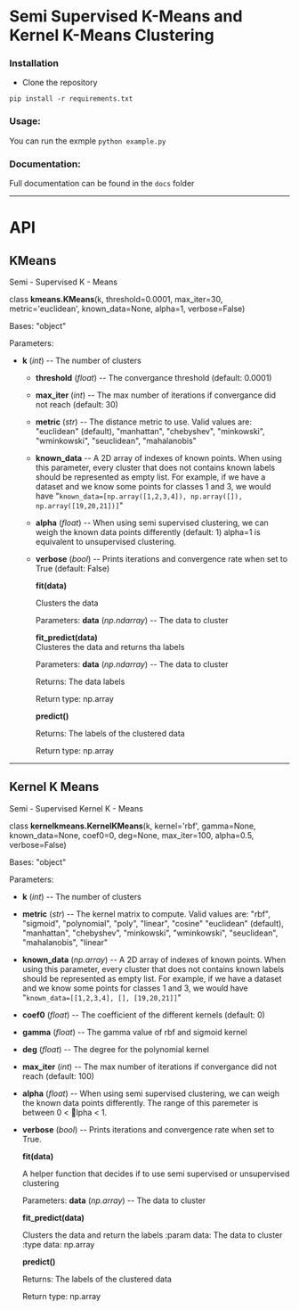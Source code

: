 # Semi Supervised K-Means and Kernel K-Means Clustering

### Installation
- Clone the repository
```
pip install -r requirements.txt
```

### Usage:
You can run the exmple `python example.py`

### Documentation:  

Full documentation can be found in the `docs` folder

---
# API

## KMeans
Semi - Supervised K - Means

class **kmeans.KMeans**(k, threshold=0.0001, max_iter=30, metric='euclidean', known_data=None, alpha=1, verbose=False)

Bases: "object"

Parameters:
* **k** (*int*) -- The number of clusters

  * **threshold** (*float*) -- The convergance threshold
    (default: 0.0001)

  * **max_iter** (*int*) -- The max number of iterations if
    convergance did not reach (default: 30)

  * **metric** (*str*) -- The distance metric to use. Valid
    values are:   "euclidean" (default), "manhattan", "chebyshev",
    "minkowski", "wminkowski", "seuclidean", "mahalanobis"

  * **known_data** -- A 2D array of indexes of known points.
    When using this parameter, every cluster that   does not
    contains known labels should be represented as empty list. For
    example, if we have a dataset and we know some points for
    classes 1 and 3, we would have
    "`known_data=[np.array([1,2,3,4]), np.array([]),
    np.array([19,20,21])]`"

  * **alpha** (*float*) -- When using semi supervised
    clustering, we can weigh the known data points differently
    (default: 1) alpha=1 is equivalent to unsupervised clustering.

  * **verbose** (*bool*) -- Prints iterations and convergence
    rate when set to True (default: False)

    **fit(data)**

      Clusters the data

      Parameters:
         **data** (*np.ndarray*) -- The data to cluster

    **fit_predict(data)**  
    Clusteres the data and returns tha labels
      
      Parameters:
        **data** (*np.ndarray*) -- The data to cluster

      Returns:
        The data labels

      Return type:
        np.array

    **predict()**

    Returns:
        The labels of the clustered data

    Return type:
        np.array

---


## Kernel K Means

Semi - Supervised Kernel K - Means

class **kernelkmeans.KernelKMeans**(k, kernel='rbf', gamma=None, known_data=None, coef0=0, deg=None, max_iter=100, alpha=0.5, verbose=False)

Bases: "object"

Parameters:
  * **k** (*int*) -- The number of clusters

  * **metric** (*str*) -- The kernel matrix to compute. Valid
    values are:   "rbf", "sigmoid", "polynomial", "poly",
    "linear", "cosine" "euclidean" (default), "manhattan",
    "chebyshev", "minkowski", "wminkowski", "seuclidean",
    "mahalanobis", "linear"

  * **known_data** (*np.array*) -- A 2D array of indexes of
    known points. When using this parameter, every cluster that
    does not contains known labels should be represented as empty
    list. For example, if we have a dataset and we know some
    points for classes 1 and 3, we would have
    "`known_data=[[1,2,3,4], [], [19,20,21]]`"

  * **coef0** (*float*) -- The coefficient of the different
    kernels (default: 0)

  * **gamma** (*float*) -- The gamma value of rbf and sigmoid
    kernel

  * **deg** (*float*) -- The degree for the polynomial kernel

  * **max_iter** (*int*) -- The max number of iterations if
    convergance did not reach (default: 100)

  * **alpha** (*float*) -- When using semi supervised
    clustering, we can weigh the known data points differently.
    The range of this paremeter is between 0 < lpha < 1.

  * **verbose** (*bool*) -- Prints iterations and convergence
    rate when set to True.

    **fit(data)**

      A helper function that decides if to use semi supervised or
      unsupervised clustering

      Parameters:
             **data** (*np.array*) -- The data to cluster

    **fit_predict(data)**

      Clusters the data and return the labels :param data: The data to
      cluster :type data: np.array

     **predict()**

      Returns:
         The labels of the clustered data

      Return type:
         np.array
